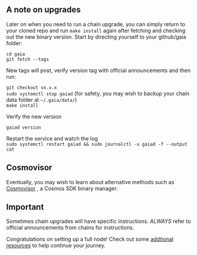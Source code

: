 ## A note on upgrades  
Later on when you need to run a chain upgrade, you can simply return to your cloned repo and run `make install` again after fetching and checking out the new binary version. Start by directing yourself to your github/gaia folder:  
  
`cd gaia`  
`git fetch --tags`  
  
New tags will post, verify version tag with official announcements and then run:  
  
`git checkout vx.x.x`  
`sudo systemctl stop gaiad` (for safety, you may wish to backup your chain data folder at `~/.gaia/data/`)  
`make install`  
  
 Verify the new version  
   
 `gaiad version`  
 
 Restart the service and watch the log  
`sudo systemctl restart gaiad && sudo journalctl -u gaiad -f --output cat`  
  
## Cosmovisor  
Eventually, you may wish to learn about alternative methods such as [Cosmovisor](https://github.com/provenance-io/cosmovisor)  , a Cosmos SDK binary manager.
  
## Important  
Sometimes chain upgrades will have specific instructions. *ALWAYS* refer to official announcements from chains for instructions.


Congratulations on setting up a full node! Check out some [addtional resources](https://github.com/reversesigh/cosmos_node-initial_setup/blob/main/08_resources.md) to help continue your journey.
